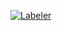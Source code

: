 [![Labeler](https://github.com/Ikeda-Daigo/git_test/actions/workflows/label.yml/badge.svg)](https://github.com/Ikeda-Daigo/git_test/actions/workflows/label.yml)
